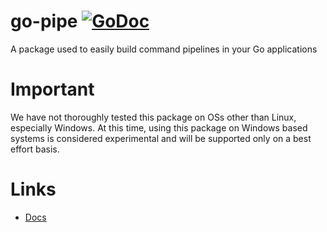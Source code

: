 # go-pipe [![GoDoc](https://pkg.go.dev/badge/github.com/github/docs)](https://pkg.go.dev/github.com/github/go-pipe)
A package used to easily build command pipelines in your Go applications

# Important
We have not thoroughly tested this package on OSs other than Linux, especially Windows. At this time, using this package on Windows based systems is considered experimental and will be supported only on a best effort basis.

# Links

* [Docs](https://pkg.go.dev/github.com/github/go-pipe)
